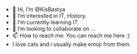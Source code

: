 - 👋 Hi, I’m @KisBastya
- 👀 I’m interested in IT, History.
- 🌱 I’m currently learning IT.
- 💞️ I’m looking to collaborate on ...
- 📫 How to reach me: You can reach me here :)
- I love cats and i usually make emoji from them.

<!---
KisBastya/KisBastya is a ✨ special ✨ repository because its `README.md` (this file) appears on your GitHub profile.
You can click the Preview link to take a look at your changes.
--->

